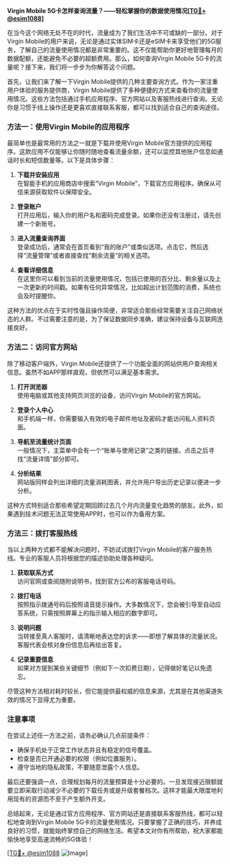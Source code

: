 **Virgin Mobile 5G卡怎样查询流量？——轻松掌握你的数据使用情况[[TG💪+ @esim1088](https://t.me/s/esim1088)]**

在当今这个网络无处不在的时代，流量成为了我们生活中不可或缺的一部分。对于Virgin Mobile的用户来说，无论是通过实体SIM卡还是eSIM卡来享受他们的5G服务，了解自己的流量使用情况都是非常重要的。这不仅能帮助你更好地管理每月的数据配额，还能避免不必要的超额费用。那么，如何查询Virgin Mobile 5G卡的流量呢？接下来，我们将一步步为你解答这个问题。

首先，让我们来了解一下Virgin Mobile提供的几种主要查询方式。作为一家注重用户体验的服务提供商，Virgin Mobile提供了多种便捷的方式来查看你的流量使用情况。这些方法包括通过手机应用程序、官方网站以及客服热线进行查询。无论你是习惯于线上操作还是更喜欢直接联系客服，都可以找到适合自己的查询途径。

### 方法一：使用Virgin Mobile的应用程序

最简单也是最常用的方法之一就是下载并使用Virgin Mobile官方提供的应用程序。这款应用不仅能够让你随时随地查看流量余额，还可以监控其他账户信息如通话时长和短信数量等。以下是具体步骤：

1. **下载并安装应用**  
   在智能手机的应用商店中搜索“Virgin Mobile”，下载官方应用程序。确保从可信来源获取软件以保障安全。

2. **登录账户**  
   打开应用后，输入你的用户名和密码完成登录。如果你还没有注册过，请先创建一个新账号。

3. **进入流量查询界面**  
   登录成功后，通常会在首页看到“我的账户”或类似选项。点击它，然后选择“流量管理”或者直接查找“剩余流量”的相关选项。

4. **查看详细信息**  
   在这里你可以看到当前的流量使用情况，包括已使用的百分比、剩余量以及上一次更新的时间戳。如果有任何异常情况，比如超出计划范围的消费，系统也会及时提醒你。

这种方法的优点在于实时性强且操作简便，非常适合那些经常需要关注自己网络状态的人群。不过需要注意的是，为了保证数据同步准确，建议保持设备与互联网连接良好。

### 方法二：访问官方网站

除了移动客户端外，Virgin Mobile还提供了一个功能全面的网站供用户查询相关信息。虽然不如APP那样直观，但依然可以满足基本需求。

1. **打开浏览器**  
   使用电脑或其他支持网页浏览的设备，访问Virgin Mobile的官方网站。

2. **登录个人中心**  
   和手机端一样，你需要输入有效的电子邮件地址及密码才能访问私人资料页面。

3. **导航至流量统计页面**  
   一般情况下，主菜单中会有一个“账单与使用记录”之类的链接。点击之后寻找“流量详情”部分即可。

4. **分析结果**  
   网站版同样会列出详细的流量消耗图表，并允许用户导出历史记录以便进一步分析。

这种方式特别适合那些希望定期回顾过去几个月内流量变化趋势的朋友。此外，如果遇到技术问题无法正常使用APP时，也可以作为备用方案。

### 方法三：拨打客服热线

当以上两种方式都不能解决问题时，不妨试试拨打Virgin Mobile的客户服务热线。专业的客服人员将根据您的描述协助处理各种疑问。

1. **获取联系方式**  
   访问官网或查阅随附说明书，找到官方公布的客服电话号码。

2. **拨打电话**  
   按照指示拨通号码后按照语音提示操作。大多数情况下，您会被引导至自动应答系统，只需按照屏幕上的指示输入相应的数字即可。

3. **说明问题**  
   当转接至真人客服时，请清晰地表达您的诉求——即想了解具体的流量状况。客服代表会核对身份信息后再给出答复。

4. **记录重要信息**  
   如果对方提到某些关键细节（例如下一次扣费日期），记得做好笔记以免遗忘。

尽管这种方法相对耗时较长，但它能提供最权威的信息来源，尤其是在其他渠道失效的情况下显得尤为重要。

### 注意事项

在尝试上述任一方法之前，请务必确认几点前提条件：

- 确保手机处于正常工作状态并且有稳定的信号覆盖。
- 检查是否已开通必要的权限（例如位置服务）。
- 遵守当地的隐私政策，不要随意泄露个人信息。

最后还要强调一点，合理规划每月的流量预算是十分必要的。一旦发现接近限额就要立即采取行动减少不必要的下载任务或是升级套餐档次。这样才能最大限度地利用现有的资源而不至于产生额外开支。

总结起来，无论是通过官方应用程序、官方网站还是直接联系客服热线，都可以轻松地查询到Virgin Mobile 5G卡的流量使用情况。只要掌握了正确的技巧，并养成良好的习惯，就能始终掌控自己的网络生活。希望本文对你有所帮助，祝大家都能愉快地享受高速流畅的5G体验！

[[TG💪+ @esim1088](https://t.me/s/esim1088) ![Image](https://i.postimg.cc/4NQfJmqS/Snipaste-2025-05-13-00-14-12.png)]